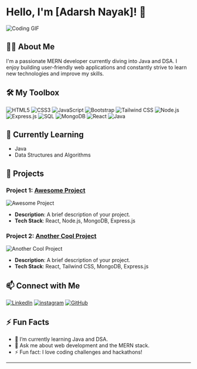 # Hello, I'm [Adarsh Nayak]! 👋

![Coding GIF](https://i.giphy.com/media/v1.Y2lkPTc5MGI3NjExdTI2aTVsbWpqNm1rYmM5aDVweTVsajZldnRzMjNkNmdybTl6cnlzcyZlcD12MV9pbnRlcm5hbF9naWZfYnlfaWQmY3Q9Zw/Rpl1sod1vCXK0L2SUN/giphy.gif)

## 👨‍💻 About Me
I'm a passionate MERN developer currently diving into Java and DSA. I enjoy building user-friendly web applications and constantly strive to learn new technologies and improve my skills.

## 🛠️ My Toolbox
![HTML5](https://img.shields.io/badge/HTML5-E34F26?style=for-the-badge&logo=html5&logoColor=white)
![CSS3](https://img.shields.io/badge/CSS3-1572B6?style=for-the-badge&logo=css3&logoColor=white)
![JavaScript](https://img.shields.io/badge/JavaScript-F7DF1E?style=for-the-badge&logo=javascript&logoColor=black)
![Bootstrap](https://img.shields.io/badge/Bootstrap-563D7C?style=for-the-badge&logo=bootstrap&logoColor=white)
![Tailwind CSS](https://img.shields.io/badge/Tailwind_CSS-38B2AC?style=for-the-badge&logo=tailwind-css&logoColor=white)
![Node.js](https://img.shields.io/badge/Node.js-339933?style=for-the-badge&logo=node-dot-js&logoColor=white)
![Express.js](https://img.shields.io/badge/Express.js-000000?style=for-the-badge&logo=express&logoColor=white)
![SQL](https://img.shields.io/badge/SQL-4479A1?style=for-the-badge&logo=sql&logoColor=white)
![MongoDB](https://img.shields.io/badge/MongoDB-47A248?style=for-the-badge&logo=mongodb&logoColor=white)
![React](https://img.shields.io/badge/React-61DAFB?style=for-the-badge&logo=react&logoColor=black)
![Java](https://img.shields.io/badge/Java-007396?style=for-the-badge&logo=java&logoColor=white)

## 📘 Currently Learning
- Java
- Data Structures and Algorithms

## 🌟 Projects

### Project 1: [Awesome Project](https://github.com/yourusername/awesome-project)
![Awesome Project](https://media.giphy.com/media/fdLR9oSZ8v6w54XQ3b/giphy.gif)
- **Description**: A brief description of your project.
- **Tech Stack**: React, Node.js, MongoDB, Express.js

### Project 2: [Another Cool Project](https://github.com/yourusername/another-cool-project)
![Another Cool Project](https://media.giphy.com/media/l0HlTy9x8FZo0XO1i/giphy.gif)
- **Description**: A brief description of your project.
- **Tech Stack**: React, Tailwind CSS, MongoDB, Express.js

## 📫 Connect with Me
[![LinkedIn](https://img.shields.io/badge/LinkedIn-0077B5?style=for-the-badge&logo=linkedin&logoColor=white)](https://www.linkedin.com/in/adarsh-kumar-nayak-a4062a279?utm_source=share&utm_campaign=share_via&utm_content=profile&utm_medium=android_app)
[![instagram](https://img.shields.io/badge/Instagram-1DA1F2?style=for-the-badge&logo=instahram&logoColor=white)](https://www.instagram.com/yours__aadii?utm_source=qr&igsh=dXlmcDdnY29leGI3)
[![GitHub](https://img.shields.io/badge/GitHub-181717?style=for-the-badge&logo=github&logoColor=white)](https://github.com/Adarshnayak21)

## ⚡ Fun Facts
- 🌱 I’m currently learning Java and DSA.
- 💬 Ask me about web development and the MERN stack.
- ⚡ Fun fact: I love coding challenges and hackathons!



---






